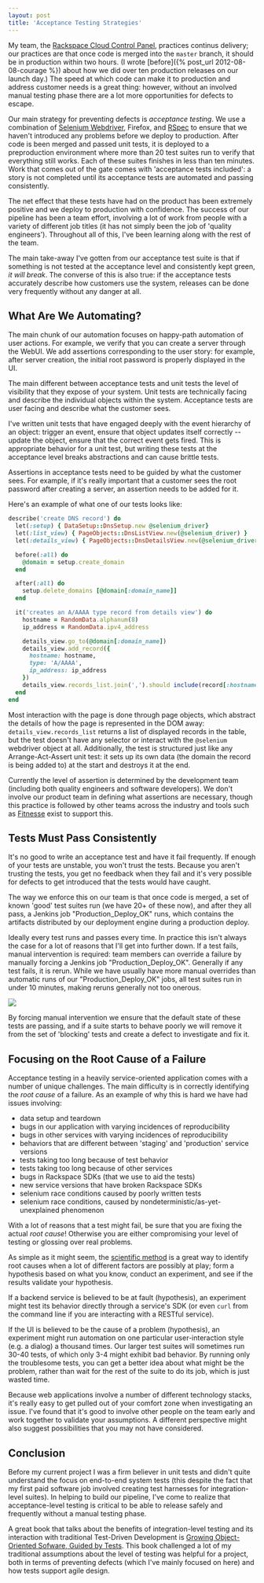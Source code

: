 ```yaml
---
layout: post
title: 'Acceptance Testing Strategies'
---
```


My team, the [Rackspace Cloud Control Panel](https://mycloud.rackspace.com), practices continus delivery; our practices are that once code is merged into the `master` branch, it should be in production within two hours.  (I wrote [before]({% post_url 2012-08-08-courage %}) about how we did over ten production releases on our launch day.)  The speed at which code can make it to production and address customer needs is a great thing: however, without an involved manual testing phase there are a lot more opportunities for defects to escape.

Our main strategy for preventing defects is _acceptance testing_.  We use a combination of [Selenium Webdriver](http://docs.seleniumhq.org/projects/webdriver/), Firefox, and [RSpec](http://rspec.info/) to ensure that we haven't introduced any problems before we deploy to production.  After code is been merged and passed unit tests, it is deployed to a preproduction environment where more than 20 test suites run to verify that everything still works.  Each of these suites finishes in less than ten minutes.  Work that comes out of the gate comes with 'acceptance tests included': a story is not completed until its acceptance tests are automated and passing consistently.

The net effect that these tests have had on the product has been extremely positive and we deploy to production with confidence.  The success of our pipeline has been a team effort, involving a lot of work from people with a variety of different job titles (it has not simply been the job of 'quality engineers').  Throughout all of this, I've been learning along with the rest of the team.

The main take-away I've gotten from our acceptance test suite is that if something is not tested at the acceptance level and consistently kept green, _it will break_.  The converse of this is also true: if the acceptance tests accurately describe how customers use the system, releases can be done very frequently without any danger at all.

## What Are We Automating?

The main chunk of our automation focuses on happy-path automation of user actions.  For example, we verify that you can create a server through the WebUI.  We add assertions corresponding to the user story: for example, after server creation, the initial root password is properly displayed in the UI.

The main different between acceptance tests and unit tests the level of visibility that they expose of your system.  Unit tests are technically facing and describe the individual objects within the system.  Acceptance tests are user facing and describe what the customer sees.

I've written unit tests that have engaged deeply with the event hierarchy of an object: trigger an event, ensure that object updates itself correctly -- update the object, ensure that the correct event gets fired.  This is appropriate behavior for a unit test, but writing these tests at the acceptance level breaks abstractions and can cause brittle tests.

Assertions in acceptance tests need to be guided by what the customer sees.  For example, if it's really important that a customer sees the root password after creating a server, an assertion needs to be added for it.

Here's an example of what one of our tests looks like:

```ruby
describe('create DNS record') do
  let(:setup) { DataSetup::DnsSetup.new @selenium_driver}
  let(:list_view) { PageObjects::DnsListView.new(@selenium_driver) }
  let(:details_view) { PageObjects::DnsDetailsView.new(@selenium_driver) }

  before(:all) do
    @domain = setup.create_domain
  end

  after(:all) do
    setup.delete_domains [@domain[:domain_name]]
  end

  it('creates an A/AAAA type record from details view') do
    hostname = RandomData.alphanum(8)
    ip_address = RandomData.ipv4_address

    details_view.go_to(@domain[:domain_name])
    details_view.add_record({
      hostname: hostname,
      type: 'A/AAAA',
      ip_address: ip_address
    })
    details_view.records_list.join(',').should include(record[:hostname])
  end
end
```

Most interaction with the page is done through page objects, which abstract the details of how the page is represented in the DOM away: `details_view.records_list` returns a list of displayed records in the table, but the test doesn't have any selector or interact with the `@selenium` webdriver object at all.  Additionally, the test is structured just like any Arrange-Act-Assert unit test: it sets up its own data (the domain the record is being added to) at the start and destroys it at the end.

Currently the level of assertion is determined by the development team (including both quality engineers and software developers).  We don't involve our product team in defining what assertions are necessary, though this practice is followed by other teams across the industry and tools such as [Fitnesse](http://fitnesse.org/) exist to support this.

## Tests Must Pass Consistently

It's no good to write an acceptance test and have it fail frequently.  If enough of your tests are unstable, you won't trust the tests.  Because you aren't trusting the tests, you get no feedback when they fail and it's very possible for defects to get introduced that the tests would have caught.

The way we enforce this on our team is that once code is merged, a set of known 'good' test suites run (we have 20+ of these now), and after they all pass, a Jenkins job "Production_Deploy_OK" runs, which contains the artifacts distributed by our deployment engine during a production deploy.

Ideally every test runs and passes every time.  In practice this isn't always the case for a lot of reasons that I'll get into further down.  If a test fails, manual intervention is required: team members can override a failure by manually forcing a Jenkins job "Production_Deploy_OK".  Generally if any test fails, it is rerun.  While we have usually have more manual overrides than automatic runs of our "Production_Deploy_OK" jobs, all test suites run in under 10 minutes, making reruns generally not too onerous.

![](http://static.davehking.com/2013-04-27-acceptance-test-pipeline.png)

By forcing manual intervention we ensure that the default state of these tests are passing, and if a suite starts to behave poorly we will remove it from the set of 'blocking' tests and create a defect to investigate and fix it.

## Focusing on the Root Cause of a Failure

Acceptance testing in a heavily service-oriented application comes with a number of unique challenges.  The main difficulty is in correctly identifying the _root cause_ of a failure.  As an example of why this is hard we have had issues involving:

* data setup and teardown
* bugs in our application with varying incidences of reproducibility
* bugs in other services with varying incidences of reproducibility
* behaviors that are different between 'staging' and 'production' service versions
* tests taking too long because of test behavior
* tests taking too long because of other services
* bugs in Rackspace SDKs (that we use to aid the tests)
* new service versions that have broken Rackspace SDKs
* selenium race conditions caused by poorly written tests
* selenium race conditions, caused by nondeterministic/as-yet-unexplained phenomenon

With a lot of reasons that a test might fail, be sure that you are fixing the actual _root cause_!  Otherwise you are either compromising your level of testing or glossing over real problems.

As simple as it might seem, the [scientific method](http://geoff.greer.fm/2012/01/30/programming-we-can-do-science/) is a great way to identify root causes when a lot of different factors are possibly at play; form a hypothesis based on what you know, conduct an experiment, and see if the results validate your hypothesis.

If a backend service is believed to be at fault (hypothesis), an experiment might test its behavior directly through a service's SDK (or even `curl` from the command line if you are interacting with a RESTful service).

If the UI is believed to be the cause of a problem (hypothesis), an experiment might run automation on one particular user-interaction style (e.g. a dialog) a thousand times.  Our larger test suites will sometimes run 30-40 tests, of which only 3-4 might exhibit bad behavior.  By running only the troublesome tests, you can get a better idea about what might be the problem, rather than wait for the rest of the suite to do its job, which is just wasted time.

Because web applications involve a number of different technology stacks, it's really easy to get pulled out of your comfort zone when investigating an issue.  I've found that it's good to involve other people on the team early and work together to validate your assumptions.  A different perspective might also suggest possibilities that you may not have considered.

## Conclusion

Before my current project I was a firm believer in unit tests and didn't quite understand the focus on end-to-end system tests (this despite the fact that my first paid software job involved creating test harnesses for integration-level suites).  In helping to build our pipeline, I've come to realize that acceptance-level testing is critical to be able to release safely and frequently without a manual testing phase.

A great book that talks about the benefits of integration-level testing and its interaction with traditional Test-Driven Development is [Growing Object-Oriented Sofware, Guided by Tests](http://www.growing-object-oriented-software.com/).  This book challenged a lot of my traditional assumptions about the level of testing was helpful for a project, both in terms of preventing defects (which I've mainly focused on here) and how tests support agile design.
